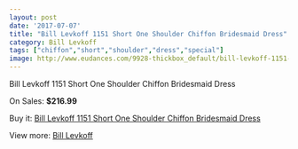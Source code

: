 ```yaml
---
layout: post
date: '2017-07-07'
title: "Bill Levkoff 1151 Short One Shoulder Chiffon Bridesmaid Dress"
category: Bill Levkoff
tags: ["chiffon","short","shoulder","dress","special"]
image: http://www.eudances.com/9928-thickbox_default/bill-levkoff-1151-short-one-shoulder-chiffon-bridesmaid-dress.jpg
---
```

Bill Levkoff 1151 Short One Shoulder Chiffon Bridesmaid Dress

On Sales: **$216.99**
<a href="https://www.eudances.com/en/bill-levkoff/3266-bill-levkoff-1151-short-one-shoulder-chiffon-bridesmaid-dress.html"><amp-img layout="responsive" width="600" height="600" src="//www.eudances.com/9928-thickbox_default/bill-levkoff-1151-short-one-shoulder-chiffon-bridesmaid-dress.jpg" alt="Bill Levkoff 1151 Short One Shoulder Chiffon Bridesmaid Dress 0" /></a>
<a href="https://www.eudances.com/en/bill-levkoff/3266-bill-levkoff-1151-short-one-shoulder-chiffon-bridesmaid-dress.html"><amp-img layout="responsive" width="600" height="600" src="//www.eudances.com/9929-thickbox_default/bill-levkoff-1151-short-one-shoulder-chiffon-bridesmaid-dress.jpg" alt="Bill Levkoff 1151 Short One Shoulder Chiffon Bridesmaid Dress 1" /></a>

Buy it: [Bill Levkoff 1151 Short One Shoulder Chiffon Bridesmaid Dress](https://www.eudances.com/en/bill-levkoff/3266-bill-levkoff-1151-short-one-shoulder-chiffon-bridesmaid-dress.html "Bill Levkoff 1151 Short One Shoulder Chiffon Bridesmaid Dress")

View more: [Bill Levkoff](https://www.eudances.com/en/57-bill-levkoff "Bill Levkoff")